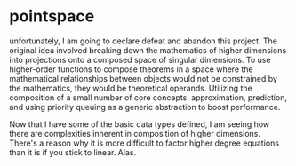 # pointspace

unfortunately, I am going to declare defeat and abandon this project.  The original idea 
involved breaking down the mathematics of higher dimensions into projections onto a composed 
space of singular dimensions.  To use higher-order functions to compose theorems in a space where the 
mathematical relationships between objects would not be constrained by the mathematics, they would be theoretical operands. 
Utilizing the composition of a small number of core concepts: approximation, prediction, and using
priority queuing as a generic abstraction to boost performance.

Now that I have some of the basic data types defined, I am seeing how there are complexities
inherent in composition of higher dimensions.   There's a reason why it is more difficult to 
factor higher degree equations than it is if you stick to linear.  Alas.
